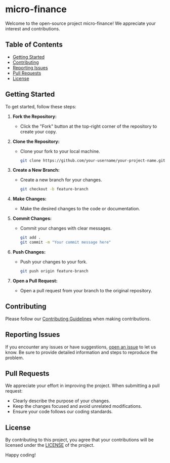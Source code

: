 # micro-finance

Welcome to the open-source project micro-finance! We appreciate your interest and contributions.

## Table of Contents

- [Getting Started](#getting-started)
- [Contributing](#contributing)
- [Reporting Issues](#reporting-issues)
- [Pull Requests](#pull-requests)
- [License](#license)

## Getting Started

To get started, follow these steps:

1. **Fork the Repository:**
   - Click the "Fork" button at the top-right corner of the repository to create your copy.

2. **Clone the Repository:**
   - Clone your fork to your local machine.

     ```bash
     git clone https://github.com/your-username/your-project-name.git
     ```

3. **Create a New Branch:**
   - Create a new branch for your changes.

     ```bash
     git checkout -b feature-branch
     ```

4. **Make Changes:**
   - Make the desired changes to the code or documentation.

5. **Commit Changes:**
   - Commit your changes with clear messages.

     ```bash
     git add .
     git commit -m "Your commit message here"
     ```

6. **Push Changes:**
   - Push your changes to your fork.

     ```bash
     git push origin feature-branch
     ```

7. **Open a Pull Request:**
   - Open a pull request from your branch to the original repository.

## Contributing

Please follow our [Contributing Guidelines](CONTRIBUTING.md) when making contributions.

## Reporting Issues

If you encounter any issues or have suggestions, [open an issue](../../issues) to let us know. Be sure to provide detailed information and steps to reproduce the problem.

## Pull Requests

We appreciate your effort in improving the project. When submitting a pull request:

- Clearly describe the purpose of your changes.
- Keep the changes focused and avoid unrelated modifications.
- Ensure your code follows our coding standards.

## License

By contributing to this project, you agree that your contributions will be licensed under the [LICENSE](LICENSE) of the project.

Happy coding!
